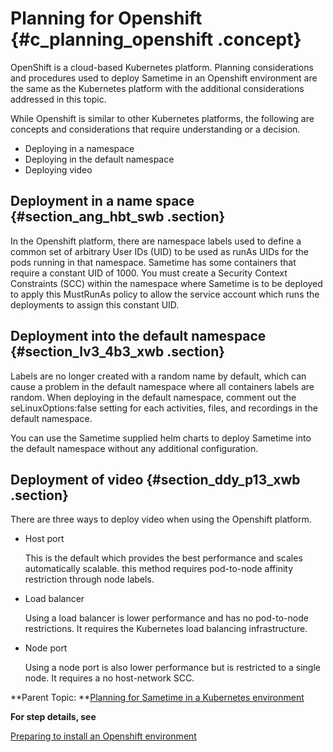 # Planning for Openshift {#c_planning_openshift .concept}

OpenShift is a cloud-based Kubernetes platform. Planning considerations and procedures used to deploy Sametime in an Openshift environment are the same as the Kubernetes platform with the additional considerations addressed in this topic.

While Openshift is similar to other Kubernetes platforms, the following are concepts and considerations that require understanding or a decision.

-   Deploying in a namespace
-   Deploying in the default namespace
-   Deploying video

## Deployment in a name space {#section_ang_hbt_swb .section}

In the Openshift platform, there are namespace labels used to define a common set of arbitrary User IDs \(UID\) to be used as runAs UIDs for the pods running in that namespace. Sametime has some containers that require a constant UID of 1000. You must create a Security Context Constraints \(SCC\) within the namespace where Sametime is to be deployed to apply this MustRunAs policy to allow the service account which runs the deployments to assign this constant UID.

## Deployment into the default namespace {#section_lv3_4b3_xwb .section}

Labels are no longer created with a random name by default, which can cause a problem in the default namespace where all containers labels are random. When deploying in the default namespace, comment out the seLinuxOptions:false setting for each activities, files, and recordings in the default namespace.

You can use the Sametime supplied helm charts to deploy Sametime into the default namespace without any additional configuration.

## Deployment of video {#section_ddy_p13_xwb .section}

There are three ways to deploy video when using the Openshift platform.

-   Host port

    This is the default which provides the best performance and scales automatically scalable. this method requires pod-to-node affinity restriction through node labels.

-   Load balancer

    Using a load balancer is lower performance and has no pod-to-node restrictions. It requires the Kubernetes load balancing infrastructure.

-   Node port

    Using a node port is also lower performance but is restricted to a single node. It requires a no host-network SCC.


**Parent Topic: **[Planning for Sametime in a Kubernetes environment](c_planning_kubernetes.md)

**For step details, see**  


[Preparing to install an Openshift environment](installation_sametime_openshift.md)

